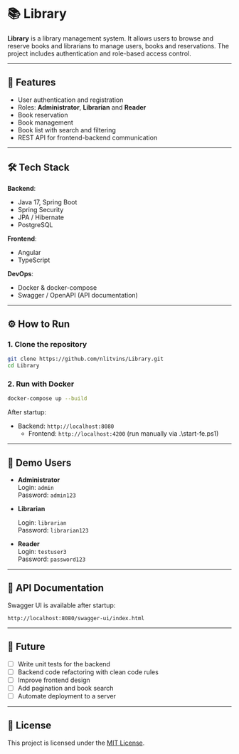 # 📚 Library

**Library** is a library management system. It allows users to browse and reserve books and
librarians to manage users, books and reservations. The project includes authentication and role-based
access
control.

---

## 🚀 Features

- User authentication and registration
- Roles: **Administrator**, **Librarian** and **Reader**
- Book reservation
- Book management
- Book list with search and filtering
- REST API for frontend-backend communication

---

## 🛠️ Tech Stack

**Backend**:

- Java 17, Spring Boot
- Spring Security
- JPA / Hibernate
- PostgreSQL

**Frontend**:

- Angular
- TypeScript

**DevOps**:

- Docker & docker-compose
- Swagger / OpenAPI (API documentation)

---

## ⚙️ How to Run

### 1. Clone the repository

```bash
git clone https://github.com/nlitvins/Library.git
cd Library
```

### 2. Run with Docker

```bash
docker-compose up --build
```

After startup:

- Backend: `http://localhost:8080`
  - Frontend: `http://localhost:4200` (run manually via .\start-fe.ps1)

---

## 👤 Demo Users

- **Administrator**  
  Login: `admin`  
  Password: `admin123`


- **Librarian**

  Login:     `librarian`  
  Password: `librarian123`

- **Reader**  
  Login: `testuser3`  
  Password: `password123`

---

## 📖 API Documentation

Swagger UI is available after startup:

```
http://localhost:8080/swagger-ui/index.html
```

---

## 🔮 Future

- [ ] Write unit tests for the backend
- [ ] Backend code refactoring with clean code rules
- [ ] Improve frontend design
- [ ] Add pagination and book search
- [ ] Automate deployment to a server

---

## 📜 License

This project is licensed under the [MIT License](LICENSE).  
